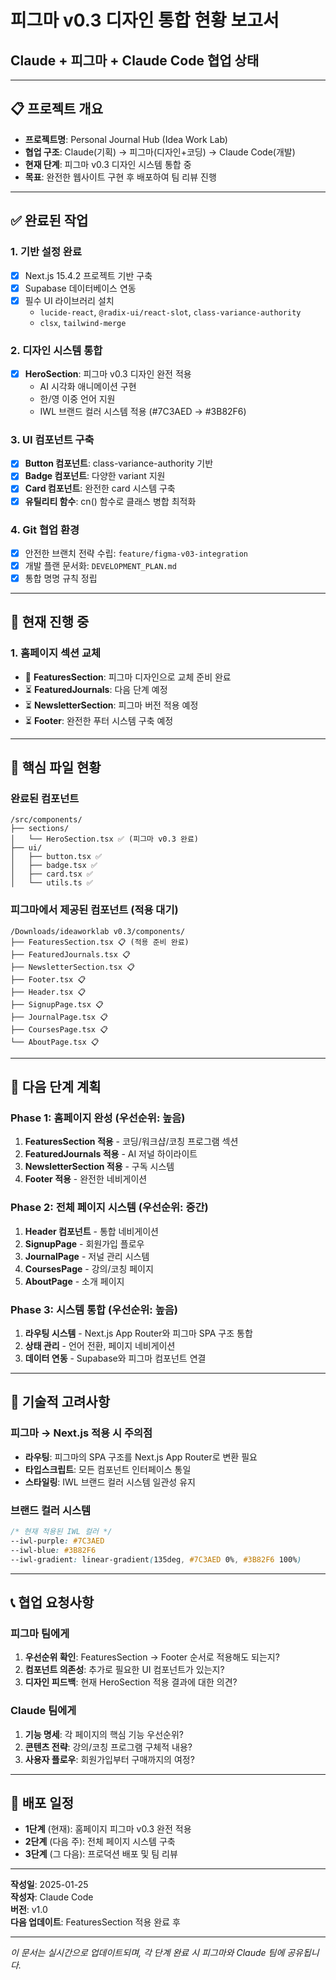 # 피그마 v0.3 디자인 통합 현황 보고서
## Claude + 피그마 + Claude Code 협업 상태

---

## 📋 프로젝트 개요
- **프로젝트명**: Personal Journal Hub (Idea Work Lab)
- **협업 구조**: Claude(기획) → 피그마(디자인+코딩) → Claude Code(개발)
- **현재 단계**: 피그마 v0.3 디자인 시스템 통합 중
- **목표**: 완전한 웹사이트 구현 후 배포하여 팀 리뷰 진행

---

## ✅ 완료된 작업

### 1. 기반 설정 완료
- [x] Next.js 15.4.2 프로젝트 기반 구축
- [x] Supabase 데이터베이스 연동
- [x] 필수 UI 라이브러리 설치
  - `lucide-react`, `@radix-ui/react-slot`, `class-variance-authority`
  - `clsx`, `tailwind-merge`

### 2. 디자인 시스템 통합
- [x] **HeroSection**: 피그마 v0.3 디자인 완전 적용
  - AI 시각화 애니메이션 구현
  - 한/영 이중 언어 지원
  - IWL 브랜드 컬러 시스템 적용 (#7C3AED → #3B82F6)

### 3. UI 컴포넌트 구축
- [x] **Button 컴포넌트**: class-variance-authority 기반
- [x] **Badge 컴포넌트**: 다양한 variant 지원
- [x] **Card 컴포넌트**: 완전한 card 시스템 구축
- [x] **유틸리티 함수**: cn() 함수로 클래스 병합 최적화

### 4. Git 협업 환경
- [x] 안전한 브랜치 전략 수립: `feature/figma-v03-integration`
- [x] 개발 플랜 문서화: `DEVELOPMENT_PLAN.md`
- [x] 통합 명명 규칙 정립

---

## 🔄 현재 진행 중

### 1. 홈페이지 섹션 교체
- 🔄 **FeaturesSection**: 피그마 디자인으로 교체 준비 완료
- ⏳ **FeaturedJournals**: 다음 단계 예정
- ⏳ **NewsletterSection**: 피그마 버전 적용 예정
- ⏳ **Footer**: 완전한 푸터 시스템 구축 예정

---

## 📂 핵심 파일 현황

### 완료된 컴포넌트
```
/src/components/
├── sections/
│   └── HeroSection.tsx ✅ (피그마 v0.3 완료)
├── ui/
│   ├── button.tsx ✅
│   ├── badge.tsx ✅
│   ├── card.tsx ✅
│   └── utils.ts ✅
```

### 피그마에서 제공된 컴포넌트 (적용 대기)
```
/Downloads/ideaworklab v0.3/components/
├── FeaturesSection.tsx 📋 (적용 준비 완료)
├── FeaturedJournals.tsx 📋
├── NewsletterSection.tsx 📋
├── Footer.tsx 📋
├── Header.tsx 📋
├── SignupPage.tsx 📋
├── JournalPage.tsx 📋
├── CoursesPage.tsx 📋
└── AboutPage.tsx 📋
```

---

## 🎯 다음 단계 계획

### Phase 1: 홈페이지 완성 (우선순위: 높음)
1. **FeaturesSection 적용** - 코딩/워크샵/코칭 프로그램 섹션
2. **FeaturedJournals 적용** - AI 저널 하이라이트
3. **NewsletterSection 적용** - 구독 시스템
4. **Footer 적용** - 완전한 네비게이션

### Phase 2: 전체 페이지 시스템 (우선순위: 중간)
1. **Header 컴포넌트** - 통합 네비게이션
2. **SignupPage** - 회원가입 플로우
3. **JournalPage** - 저널 관리 시스템
4. **CoursesPage** - 강의/코칭 페이지
5. **AboutPage** - 소개 페이지

### Phase 3: 시스템 통합 (우선순위: 높음)
1. **라우팅 시스템** - Next.js App Router와 피그마 SPA 구조 통합
2. **상태 관리** - 언어 전환, 페이지 네비게이션
3. **데이터 연동** - Supabase와 피그마 컴포넌트 연결

---

## 🔧 기술적 고려사항

### 피그마 → Next.js 적용 시 주의점
- **라우팅**: 피그마의 SPA 구조를 Next.js App Router로 변환 필요
- **타입스크립트**: 모든 컴포넌트 인터페이스 통일
- **스타일링**: IWL 브랜드 컬러 시스템 일관성 유지

### 브랜드 컬러 시스템
```css
/* 현재 적용된 IWL 컬러 */
--iwl-purple: #7C3AED
--iwl-blue: #3B82F6
--iwl-gradient: linear-gradient(135deg, #7C3AED 0%, #3B82F6 100%)
```

---

## 📞 협업 요청사항

### 피그마 팀에게
1. **우선순위 확인**: FeaturesSection → Footer 순서로 적용해도 되는지?
2. **컴포넌트 의존성**: 추가로 필요한 UI 컴포넌트가 있는지?
3. **디자인 피드백**: 현재 HeroSection 적용 결과에 대한 의견?

### Claude 팀에게
1. **기능 명세**: 각 페이지의 핵심 기능 우선순위?
2. **콘텐츠 전략**: 강의/코칭 프로그램 구체적 내용?
3. **사용자 플로우**: 회원가입부터 구매까지의 여정?

---

## 🚀 배포 일정

- **1단계** (현재): 홈페이지 피그마 v0.3 완전 적용
- **2단계** (다음 주): 전체 페이지 시스템 구축
- **3단계** (그 다음): 프로덕션 배포 및 팀 리뷰

---

**작성일**: 2025-01-25  
**작성자**: Claude Code  
**버전**: v1.0  
**다음 업데이트**: FeaturesSection 적용 완료 후

---

*이 문서는 실시간으로 업데이트되며, 각 단계 완료 시 피그마와 Claude 팀에 공유됩니다.*
